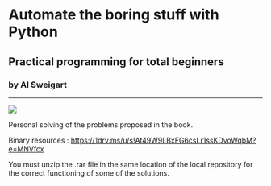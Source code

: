 # Automate the boring stuff with Python
## Practical programming for total beginners
### by Al Sweigart

------------

![](https://1drv.ms/u/s!At49W9LBxFG6dZ1-_Ydfd6LX7R8?e=EcXbe0)

Personal solving of the problems proposed in the book.

Binary resources :
https://1drv.ms/u/s!At49W9LBxFG6csLr1ssKDvoWqbM?e=MNVfcx

You must unzip the .rar file in the same location of the local repository for the correct functioning of some of the solutions.
